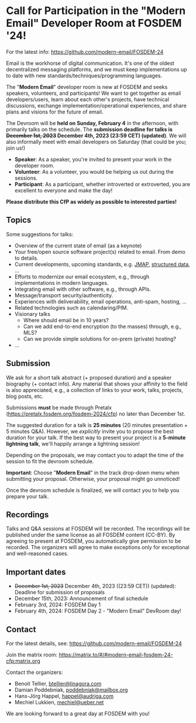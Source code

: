# Call for Participation in the "Modern Email" Developer Room at FOSDEM '24!

For the latest info: https://github.com/modern-email/FOSDEM-24

Email is the workhorse of digital communication. It's one of the oldest
decentralized messaging platforms, and we must keep implementations up to date
with new standards/techniques/programming languages.

The "**Modern Email**" developer room is new at FOSDEM and seeks speakers,
volunteers, and participants! We want to get together as email
developers/users, learn about each other's projects, have technical
discussions, exchange implementation/operational experiences, and share plans
and visions for the future of email.

The Devroom will be **held on Sunday, February 4** in the afternoon, with
primarily talks on the schedule. The **submission deadline for talks is
~~December 1st, 2023~~ December 4th, 2023 (23:59 CET) (updated)**. We will also informally meet with email developers on
Saturday (that could be you; join us!)

* **Speaker**: As a speaker, you're invited to present your work in the developer room.
* **Volunteer**: As a volunteer, you would be helping us out during the sessions.
* **Participant**: As a participant, whether introverted or extroverted, you
  are excellent to everyone and make the day!

**Please distribute this CfP as widely as possible to interested parties!**

## Topics

Some suggestions for talks:

* Overview of the current state of email (as a keynote)
* Your free/open source software project(s) related to email. From demo to details.
* Current developments, upcoming standards, e.g. [JMAP](https://jmap.io),
  [structured data](https://datatracker.ietf.org/group/sml/about/), ...
* Efforts to modernize our email ecosystem, e.g., through implementations in
  modern languages.
* Integrating email with other software, e.g., through APIs.
* Message/transport security/authenticity.
* Experiences with deliverability, email operations, anti-spam, hosting, ...
* Related technologies such as calendaring/PIM.
* Visionary talks
    * Where should email be in 10 years?
    * Can we add end-to-end encryption (to the masses) through, e.g., MLS?
    * Can we provide simple solutions for on-prem (private) hosting?
* ...

## Submission

We ask for a short talk abstract (+ proposed duration) and a speaker biography
(+ contact info). Any material that shows your affinity to the field is also
appreciated, e.g., a collection of links to your work, talks, projects, blog
posts, etc.

Submissions **must** be made through Pretalx
(https://pretalx.fosdem.org/fosdem-2024/cfp) no later than December 1st.

The suggested duration for a talk is **25 minutes** (20 minutes presentation +
5 minutes Q&A). However, we *explicitly* invite you to propose the best
duration for your talk. If the best way to present your project is a **5-minute
lightning talk**, we'll happily arrange a lightning session!

Depending on the proposals, we may contact you to adapt the time of the session
to fit the devroom schedule.

**Important**: Choose "**Modern Email**" in the track drop-down menu when
submitting your proposal. Otherwise, your proposal might go unnoticed!

Once the devroom schedule is finalized, we will contact you to help you prepare
your talk.

## Recordings

Talks and Q&A sessions at FOSDEM will be recorded. The recordings will be
published under the same license as all FOSDEM content (CC-BY). By agreeing to
present at FOSDEM, you automatically give permission to be recorded. The
organizers will agree to make exceptions only for exceptional and well-reasoned
cases.

## Important dates

* ~~December 1st, 2023~~ December 4th, 2023 ((23:59 CET)) (updated): Deadline for submission of proposals
* December 15th, 2023: Announcement of final schedule
* February 3rd, 2024: FOSDEM Day 1
* February 4th, 2024: FOSDEM Day 2 - "Modern Email" DevRoom day!

## Contact

For the latest details, see: https://github.com/modern-email/FOSDEM-24

Join the matrix room: https://matrix.to/#/#modern-email-fosdem-24-cfp:matrix.org

Contact the organizers:

* Benoit Tellier, btellier@linagora.com
* Damian Poddebniak, poddebniak@mailbox.org
* Hans-Jörg Happel, happel@audriga.com
* Mechiel Lukkien, mechiel@ueber.net

We are looking forward to a great day at FOSDEM with you!
